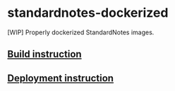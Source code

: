 # standardnotes-dockerized

[WIP] Properly dockerized StandardNotes images.

## [Build instruction](build/)

## [Deployment instruction](deploy/)
